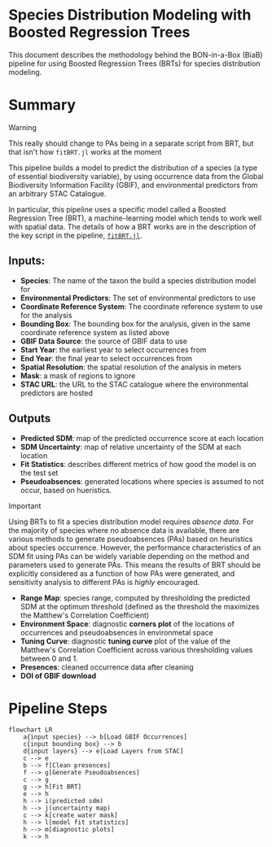 # Species Distribution Modeling with Boosted Regression Trees 

This document describes the methodology behind the BON-in-a-Box (BiaB) pipeline for using Boosted Regression Trees (BRTs) for species distribution modeling.

# Summary


> [!WARNING]  
> This really should change to PAs being in a separate script from BRT, but that
> isn't how `fitBRT.jl` works at the moment

This pipeline builds a model to predict the distribution of a species (a type of
essential biodiversity variable), by using occurrence data from the Global
Biodiversity Information Facility (GBIF), and environmental predictors from an
arbitrary STAC Catalogue. 

In particular, this pipeline uses a specific model called a Boosted Regression
Tree (BRT), a machine-learning model which tends to work well with spatial data. The
details of how a BRT works are in the description of the key script in the
pipeline, [`fitBRT.jl`](../../scripts/SDM/BRT/fitBRT.md).

## Inputs:
- **Species**: The name of the taxon the build a species distribution model for
- **Environmental Predictors**: The set of environmental predictors to use
- **Coordinate Reference System**: The coordinate reference system to use for the analysis
- **Bounding Box**: The bounding box for the analysis, given in the same coordinate
  reference system as listed above
- **GBIF Data Source**: the source of GBIF data to use
- **Start Year**: the earliest year to select occurrences from 
- **End Year**: the final year to select occurrences from
- **Spatial Resolution**: the spatial resolution of the analysis in meters
- **Mask**: a mask of regions to ignore
- **STAC URL**: the URL to the STAC catalogue where the environmental predictors are hosted

## Outputs

- **Predicted SDM**: map of the predicted occurrence score at each location
- **SDM Uncertainty**: map of relative uncertainty of the SDM at each location
- **Fit Statistics**: describes different metrics of how
  good the model is on the test set
- **Pseudoabsences**: generated locations where species is assumed to not occur,
  based on hueristics. 

> [!IMPORTANT]  
> Using BRTs to fit a species distribution model requires _absence data_. For the majority of species where no absence data is available, there are various methods to generate pseudoabsences (PAs) based on heuristics about species occurrence. However, the performance characteristics of an SDM fit using PAs can be widely variable depending on the method and parameters used to generate PAs. This means the results of BRT should be explicitly considered as a function of how PAs were generated, and sensitivity analysis to different PAs is _highly_ encouraged. 

- **Range Map**: species range, computed by thresholding the predicted SDM at
  the optimum threshold (defined as the threshold the maximizes the Matthew's
  Correlation Coefficient)
- **Environment Space**: diagnostic **corners plot** of the locations of occurrences and
  pseudoabsences in environmetal space
- **Tuning Curve**: diagnostic **tuning curve** plot of the value of the Matthew's Correlation
  Coefficient across various thresholding values between 0 and 1. 
- **Presences**: cleaned occurrence data after cleaning
- **DOI of GBIF download**


# Pipeline Steps

```mermaid
flowchart LR
    a{input species} --> b[Load GBIF Occurrences]
    c{input bounding box} --> b
    d{input layers} --> e[Load Layers from STAC]
    c --> e
    b --> f[Clean presences]
    f --> g[Generate Pseudoabsences]
    c --> g
    g --> h[Fit BRT]
    e --> h
    h --> i(predicted sdm)
    h --> j(uncertainty map)
    c --> k[create water mask]
    h --> l[model fit statistics]
    h --> m[diagnostic plots]
    k --> h
```

